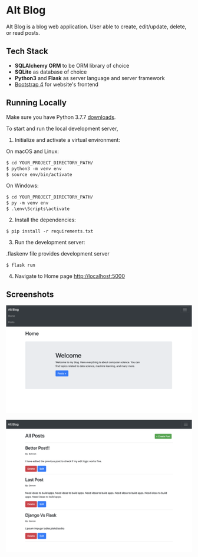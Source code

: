 # Alt Blog

Alt Blog is a blog web application. User able to create, edit/update, delete, or read posts.

## Tech Stack

- **SQLAlchemy ORM** to be ORM library of choice
- **SQLite** as database of choice
- **Python3** and **Flask** as server language and server framework
- [Bootstrap 4](https://getbootstrap.com/docs/4.3/getting-started/introduction/) for website's frontend

## Running Locally

Make sure you have Python 3.7.7 [downloads](https://www.python.org/downloads/).

To start and run the local development server,

1. Initialize and activate a virtual environment:

On macOS and Linux:

```
$ cd YOUR_PROJECT_DIRECTORY_PATH/
$ python3 -m venv env
$ source env/bin/activate
```

On Windows:

```
$ cd YOUR_PROJECT_DIRECTORY_PATH/
$ py -m venv env
$ .\env\Scripts\activate
```

2. Install the dependencies:

```
$ pip install -r requirements.txt
```

3. Run the development server:

.flaskenv file provides development server

```
$ flask run
```

4. Navigate to Home page [http://localhost:5000](http://localhost:5000)

## Screenshots

![homepage](screenshots/homepage.png)

![postspage](screenshots/postpage.png)
